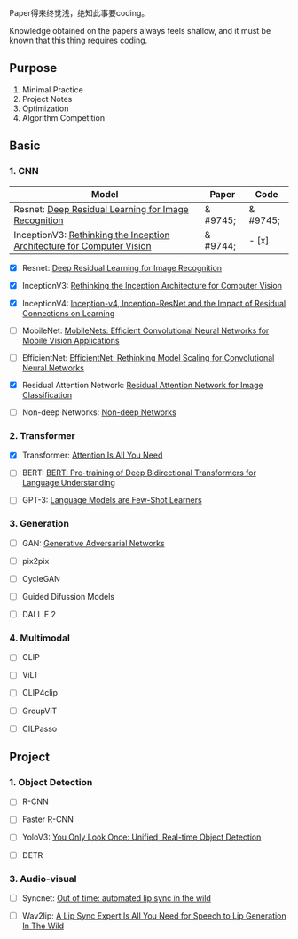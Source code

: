 <!--
 * @Author: Jiayi Liu
 * @Date: 2022-10-02 08:25:41
 * @LastEditors: Jiayi Liu
 * @LastEditTime: 2022-11-10 20:26:36
 * @FilePath: /private_jacieliu/DL-paper-implementation/README.md
 * @Description: 
 * Copyright (c) 2022 by JiayiLiu, All Rights Reserved. 
-->
Paper得来终觉浅，绝知此事要coding。

Knowledge obtained on the papers always feels shallow, and it must be known that this thing requires coding.

## Purpose

1. Minimal Practice
2. Project Notes
3. Optimization
4. Algorithm Competition

## Basic

### 1. CNN

|  Model   | Paper  | Code  |
|  ----  | ----  | ----  |
| Resnet: [Deep Residual Learning for Image Recognition](https://arxiv.org/abs/1512.03385v1)  | & #9745; | & #9745; |
| InceptionV3: [Rethinking the Inception Architecture for Computer Vision](https://arxiv.org/abs/1512.00567v3)  | & #9744; | - [x] |

- [x] Resnet: [Deep Residual Learning for Image Recognition](https://arxiv.org/abs/1512.03385v1)

- [x] InceptionV3: [Rethinking the Inception Architecture for Computer Vision](https://arxiv.org/abs/1512.00567v3)

- [x] InceptionV4: [Inception-v4, Inception-ResNet and the Impact of Residual Connections on Learning](https://arxiv.org/abs/1602.07261)

- [ ] MobileNet: [MobileNets: Efficient Convolutional Neural Networks for Mobile Vision Applications](https://arxiv.org/abs/1704.04861)

- [ ] EfficientNet: [EfficientNet: Rethinking Model Scaling for Convolutional Neural Networks](https://arxiv.org/abs/1905.11946)

- [x] Residual Attention Network: [Residual Attention Network for Image Classification](https://arxiv.org/abs/1704.06904)

- [ ] Non-deep Networks: [Non-deep Networks](https://arxiv.org/abs/2110.07641)
### 2. Transformer

- [x] Transformer: [Attention Is All You Need](https://arxiv.org/abs/1706.03762)

- [ ] BERT: [BERT: Pre-training of Deep Bidirectional Transformers for Language Understanding](https://arxiv.org/abs/1810.04805)

- [ ] GPT-3: [Language Models are Few-Shot Learners](https://arxiv.org/abs/2005.14165)

### 3. Generation

- [ ] GAN: [Generative Adversarial Networks](https://arxiv.org/abs/1406.2661)

- [ ] pix2pix

- [ ] CycleGAN

- [ ] Guided Difussion Models

- [ ] DALL.E 2

### 4. Multimodal

- [ ] CLIP

- [ ] ViLT

- [ ] CLIP4clip

- [ ] GroupViT

- [ ] CILPasso
## Project
### 1. Object Detection

- [ ] R-CNN

- [ ] Faster R-CNN

- [ ] YoloV3: [You Only Look Once: Unified, Real-time Object Detection](https://www.cv-foundation.org/openaccess/content_cvpr_2016/html/Redmon_You_Only_Look_CVPR_2016_paper.html)

- [ ] DETR
### 3. Audio-visual

- [ ] Syncnet: [Out of time: automated lip sync in the wild](https://link.springer.com/chapter/10.1007/978-3-319-54427-4_19)

- [ ] Wav2lip: [A Lip Sync Expert Is All You Need for Speech to Lip Generation In The Wild](https://arxiv.org/abs/2008.10010)